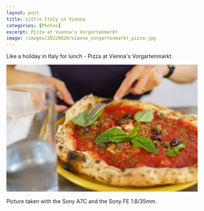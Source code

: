 ```yaml
---
layout: post
title: Little Italy in Vienna
categories: [Photos]
excerpt: Pizza at Vienna's Vorgartenmarkt 
image: /images/20220820/vienna_vorgartenmarkt_pizza.jpg
---
```


Like a holiday in Italy for lunch - Pizza at Vienna's Vorgartenmarkt.


![Pizza Vienna Vorgartenmarkt](../images/20220820/vienna_vorgartenmarkt_pizza.jpg)


Picture taken with the Sony A7C and the Sony FE 1.8/35mm.